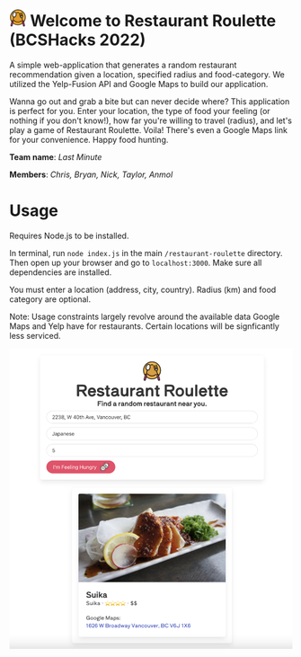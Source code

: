 # <img src="img/restaurant.png" width="30" height="30"> Welcome to Restaurant Roulette (BCSHacks 2022)
A simple web-application that generates a random restaurant recommendation given a location, specified radius and food-category. We utilized the Yelp-Fusion API and Google Maps to build our application.
 
Wanna go out and grab a bite but can never decide where? This application is perfect for you. Enter your location, the type of food your feeling (or nothing if you don't know!), how far you're willing to travel (radius), and let's play a game of Restaurant Roulette. Voila! There's even a Google Maps link for your convenience. Happy food hunting.

**Team name**: _Last Minute_

**Members**: _Chris, Bryan, Nick, Taylor, Anmol_

# Usage
Requires Node.js to be installed. 

In terminal, run `node index.js` in the main `/restaurant-roulette` directory. Then open up your browser and go to `localhost:3000`.
Make sure all dependencies are installed.

You must enter a location (address, city, country). Radius (km) and food category are optional.

Note: Usage constraints largely revolve around the available data Google Maps and Yelp have for restaurants. Certain locations will be signficantly less serviced. 

![Alt text](/img/demo.png "Demo")






